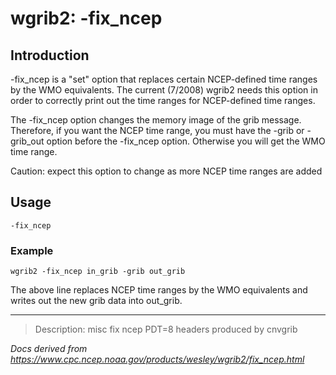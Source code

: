 # wgrib2: -fix_ncep

## Introduction

-fix_ncep is a "set" option that replaces
certain NCEP-defined time ranges by the WMO equivalents. The current (7/2008)
wgrib2 needs this option in order to correctly print out the
time ranges for NCEP-defined time ranges.

The -fix_ncep option changes
the memory image of the grib message. Therefore, if you
want the NCEP time range, you must have the
-grib or -grib_out option
before the -fix_ncep option. Otherwise
you will get the WMO time range.

Caution: expect this option to change as more NCEP time ranges
are added

## Usage

```
-fix_ncep
```

### Example

```
wgrib2 -fix_ncep in_grib -grib out_grib
```

The above line replaces NCEP time ranges by the WMO equivalents
and writes out the new grib data into out_grib.

---

> Description: misc fix ncep PDT=8 headers produced by cnvgrib

_Docs derived from <https://www.cpc.ncep.noaa.gov/products/wesley/wgrib2/fix_ncep.html>_
